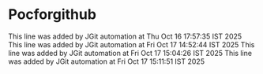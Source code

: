 # Pocforgithub
This line was added by JGit automation at Thu Oct 16 17:57:35 IST 2025
This line was added by JGit automation at Fri Oct 17 14:52:44 IST 2025
This line was added by JGit automation at Fri Oct 17 15:04:26 IST 2025
This line was added by JGit automation at Fri Oct 17 15:11:51 IST 2025